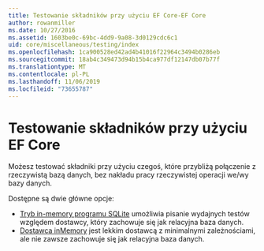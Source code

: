 ```yaml
---
title: Testowanie składników przy użyciu EF Core-EF Core
author: rowanmiller
ms.date: 10/27/2016
ms.assetid: 1603be0c-69bc-4dd9-9a08-3d0129cdc6c1
uid: core/miscellaneous/testing/index
ms.openlocfilehash: 1ca900528ed42ad4b41016f22964c3494b0286eb
ms.sourcegitcommit: 18ab4c349473d94b15b4ca977df12147db07b77f
ms.translationtype: MT
ms.contentlocale: pl-PL
ms.lasthandoff: 11/06/2019
ms.locfileid: "73655787"
---
```

# <a name="testing-components-using-ef-core"></a>Testowanie składników przy użyciu EF Core

Możesz testować składniki przy użyciu czegoś, które przybliżą połączenie z rzeczywistą bazą danych, bez nakładu pracy rzeczywistej operacji we/wy bazy danych.

Dostępne są dwie główne opcje:

* [Tryb in-memory programu SQLite](sqlite.md) umożliwia pisanie wydajnych testów względem dostawcy, który zachowuje się jak relacyjna baza danych.
* [Dostawca inMemory](in-memory.md) jest lekkim dostawcą z minimalnymi zależnościami, ale nie zawsze zachowuje się jak relacyjna baza danych.
